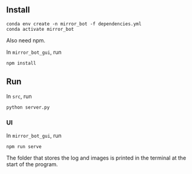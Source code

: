 ## Install
```
conda env create -n mirror_bot -f dependencies.yml
conda activate mirror_bot
```
Also need npm.

In `mirror_bot_gui`, run
```
npm install
```

## Run
In `src`, run
```
python server.py
```

### UI
In `mirror_bot_gui`, run
```
npm run serve
```

The folder that stores the log and images is printed in the terminal at the start of the program.